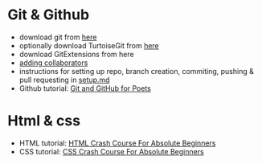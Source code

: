 # Git & Github

* download git from [here](https://git-scm.com/download/win)
* optionally download TurtoiseGit from [here](https://git-scm.com/download/win)
* download GitExtensions from here 
* [adding collaborators](https://stackoverflow.com/questions/7920320/adding-a-collaborator-to-my-free-github-account) 
* instructions for setting up repo, branch creation, commiting, pushing & pull requesting in [setup.md](https://github.com/Ranapop/web-course/blob/master/weeks/week-1/setup.md)
* Github tutorial: [Git and GitHub for Poets](https://www.youtube.com/playlist?list=PLRqwX-V7Uu6ZF9C0YMKuns9sLDzK6zoiV) 

# Html & css
* HTML tutorial: [HTML Crash Course For Absolute Beginners](https://www.youtube.com/watch?v=UB1O30fR-EE)
* CSS tutorial: [CSS Crash Course For Absolute Beginners](https://www.youtube.com/watch?v=yfoY53QXEnI)
